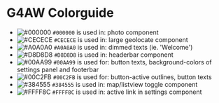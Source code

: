 G4AW Colorguide
===============

- ![#000000](https://placehold.it/15/000000/000000?text=+) `#000000` is used in: photo component
- ![#CECECE](https://placehold.it/15/CECECE/000000?text=+) `#CECECE` is used in: large geolocate component
- ![#A0A0A0](https://placehold.it/15/A0A0A0/000000?text=+) `#A0A0A0` is used in: dimmed texts (ie. 'Welcome')
- ![#D8D8D8](https://placehold.it/15/D8D8D8/000000?text=+) `#D8D8D8` is used in: headerbar component
- ![#00AA99](https://placehold.it/15/00AA99/000000?text=+) `#00AA99` is used for: button texts, background-colors of settings panel and footerbar
- ![#00C2FB](https://placehold.it/15/00C2FB/000000?text=+) `#00C2FB` is used for: button-active outlines, button texts
- ![#384555](https://placehold.it/15/384555/000000?text=+) `#384555` is used in: map/listview toggle component
- ![#FFFF8C](https://placehold.it/15/FFFF8C/000000?text=+) `#FFFF8C` is used in: active link in settings component
